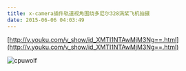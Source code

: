 ```yaml
---
title: x-camera插件轨道视角围绕多尼尔328涡桨飞机拍摄
date: 2015-06-06 04:03:49
---
```


[http://v.youku.com/v_show/id_XMTI1NTAwMjM3Ng==.html](http://v.youku.com/v_show/id_XMTI1NTAwMjM3Ng==.html)


![cpuwolf](/images/data/attachment/201506/06/120317s5hovk705g70dfww.jpg)


